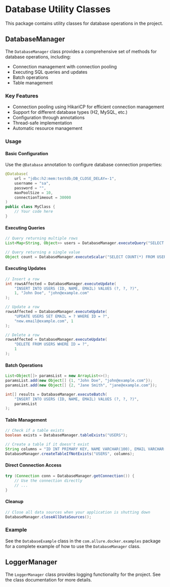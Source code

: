 # Database Utility Classes

This package contains utility classes for database operations in the project.

## DatabaseManager

The `DatabaseManager` class provides a comprehensive set of methods for database operations, including:

- Connection management with connection pooling
- Executing SQL queries and updates
- Batch operations
- Table management

### Key Features

- Connection pooling using HikariCP for efficient connection management
- Support for different database types (H2, MySQL, etc.)
- Configuration through annotations
- Thread-safe implementation
- Automatic resource management

### Usage

#### Basic Configuration

Use the `@Database` annotation to configure database connection properties:

```java
@Database(
    url = "jdbc:h2:mem:testdb;DB_CLOSE_DELAY=-1",
    username = "sa",
    password = "",
    maxPoolSize = 10,
    connectionTimeout = 30000
)
public class MyClass {
    // Your code here
}
```

#### Executing Queries

```java
// Query returning multiple rows
List<Map<String, Object>> users = DatabaseManager.executeQuery("SELECT * FROM USERS WHERE ACTIVE = ?", true);

// Query returning a single value
Object count = DatabaseManager.executeScalar("SELECT COUNT(*) FROM USERS");
```

#### Executing Updates

```java
// Insert a row
int rowsAffected = DatabaseManager.executeUpdate(
    "INSERT INTO USERS (ID, NAME, EMAIL) VALUES (?, ?, ?)",
    1, "John Doe", "john@example.com"
);

// Update a row
rowsAffected = DatabaseManager.executeUpdate(
    "UPDATE USERS SET EMAIL = ? WHERE ID = ?",
    "new.email@example.com", 1
);

// Delete a row
rowsAffected = DatabaseManager.executeUpdate(
    "DELETE FROM USERS WHERE ID = ?",
    1
);
```

#### Batch Operations

```java
List<Object[]> paramsList = new ArrayList<>();
paramsList.add(new Object[] {1, "John Doe", "john@example.com"});
paramsList.add(new Object[] {2, "Jane Smith", "jane@example.com"});

int[] results = DatabaseManager.executeBatch(
    "INSERT INTO USERS (ID, NAME, EMAIL) VALUES (?, ?, ?)",
    paramsList
);
```

#### Table Management

```java
// Check if a table exists
boolean exists = DatabaseManager.tableExists("USERS");

// Create a table if it doesn't exist
String columns = "ID INT PRIMARY KEY, NAME VARCHAR(100), EMAIL VARCHAR(100)";
DatabaseManager.createTableIfNotExists("USERS", columns);
```

#### Direct Connection Access

```java
try (Connection conn = DatabaseManager.getConnection()) {
    // Use the connection directly
    // ...
}
```

#### Cleanup

```java
// Close all data sources when your application is shutting down
DatabaseManager.closeAllDataSources();
```

### Example

See the `DatabaseExample` class in the `com.allure.docker.examples` package for a complete example of how to use the `DatabaseManager` class.

## LoggerManager

The `LoggerManager` class provides logging functionality for the project. See the class documentation for more details.